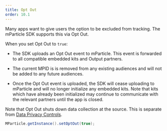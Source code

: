 ```yaml
---
title: Opt Out
order: 10.1
---
```


Many apps want to give users the option to be excluded from tracking. The mParticle SDK supports this via Opt Out.

When you set Opt Out to `true`:

* The SDK uploads an Opt Out event to mParticle. This event is forwarded to all compatible embedded kits and Output partners.

* The current MPID is is removed from any existing audiences <!-- is this true? -->and will not be added to any future audiences.

* Once the Opt Out event is uploaded, the SDK will cease uploading to mParticle and will no longer initialize any embedded kits. Note that kits which have already been initialized may continue to communicate with the relevant partners until the app is closed.

Note that Opt Out shuts down data collection at the source. This is separate from [Data Privacy Controls](/developers/sdk/android/data-privacy-controls/).

<!-- We should cover un-opt out -->

~~~java
MParticle.getInstance().setOptOut(true);
~~~
